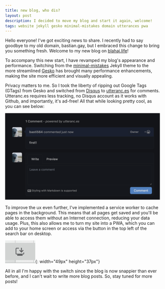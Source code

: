```yaml
---
title: new blog, who dis?
layout: post
description: I decided to move my blog and start it again, welcome!
tags: website jekyll gesko minimal-mistakes domain utterances pwa
---
```


Hello everyone! I've got exciting news to share. I recently had to say goodbye to my old domain, bastian.gay, but I embraced this change to bring you something fresh. Welcome to my new blog on [blahaj.life](https://blahaj.life)!

To accompany this new start, I have revamped my blog's appearance and performance. Switching from the [minimal-mistakes](https://github.com/mmistakes/minimal-mistakes) Jekyll theme to the more streamlined [Gesko](https://github.com/DavideBri/Gesko) has brought many performance enhancements, making the site more efficient and visually appealing.

Privacy matters to me. So I took the liberty of ripping out Google Tags (GTags) from Gesko and switched from [Disqus](https://disqus.com/) to [utteranc.es](https://utteranc.es) for comments. Utteranc.es requires less tracking, no Disqus account as it works with Github, and importantly, it's ad-free! All that while looking pretty cool, as you can see below:

![utteranc.es](/assets/images/posts/utteranc.es.png)

To improve the ux even further, I've implemented a service worker to cache pages in the background. This means that all pages get saved and you'll be able to access them without an Internet connection, reducing your data usage. Plus, this also allows me to turn my site into a PWA, which you can add to your home screen or access via the button in the top left of the search bar on desktop.

![PWAbutton](/assets/images/posts/PWAbutton.png){: width="49px" height="37px"}

All in all I'm happy with the switch since the blog is now snappier than ever before, and I can't wait to write more blog posts. So, stay tuned for more posts!
